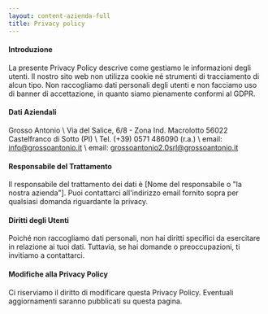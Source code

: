 ```yaml
---
layout: content-azienda-full
title: Privacy policy
---
```


#### Introduzione

La presente Privacy Policy descrive come gestiamo le informazioni degli utenti. Il nostro sito web non utilizza cookie né strumenti di tracciamento di alcun tipo. Non raccogliamo dati personali degli utenti e non facciamo uso di banner di accettazione, in quanto siamo pienamente conformi al GDPR.

#### Dati Aziendali

Grosso Antonio \\
Via del Salice, 6/8 - Zona Ind. Macrolotto 56022 Castelfranco di Sotto (PI) \\
Tel. (+39) 0571 486090 (r.a.) \\
email: info@grossoantonio.it \\
email: grossoantonio2.0srl@grossoantonio.it

#### Responsabile del Trattamento

Il responsabile del trattamento dei dati è [Nome del responsabile o "la nostra azienda"]. Puoi contattarci all'indirizzo email fornito sopra per qualsiasi domanda riguardante la privacy.

#### Diritti degli Utenti

Poiché non raccogliamo dati personali, non hai diritti specifici da esercitare in relazione ai tuoi dati. Tuttavia, se hai domande o preoccupazioni, ti invitiamo a contattarci.

#### Modifiche alla Privacy Policy

Ci riserviamo il diritto di modificare questa Privacy Policy. Eventuali aggiornamenti saranno pubblicati su questa pagina.
